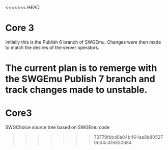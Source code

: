 <<<<<<< HEAD
# Core 3
Initially this is the Publish 6 branch of SWGEmu. Changes were then made to
match the desires of the server operators.

The current plan is to remerge with the SWGEmu Publish 7 branch and track changes made to unstable.
=======
# Core3
SWGChoice source tree based on SWGEmu code
>>>>>>> 73779fbbd6a04b464aa8b805270b64c416850684
